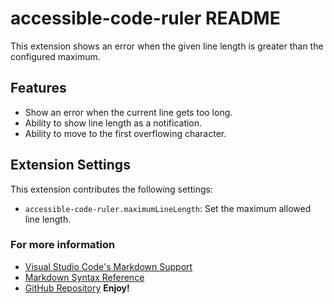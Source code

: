 # accessible-code-ruler README

This extension shows an error when the given line length is greater than the configured maximum.

## Features

* Show an error when the current line gets too long.
* Ability to show line length as a notification.
* Ability to move to the first overflowing character.

## Extension Settings

This extension contributes the following settings:

* `accessible-code-ruler.maximumLineLength`: Set the maximum allowed line length.

### For more information

* [Visual Studio Code's Markdown Support](http://code.visualstudio.com/docs/languages/markdown)
* [Markdown Syntax Reference](https://help.github.com/articles/markdown-basics/)
* [GitHub Repository](https://github.com/chrisnorman7/accessible-code-ruler)
**Enjoy!**
